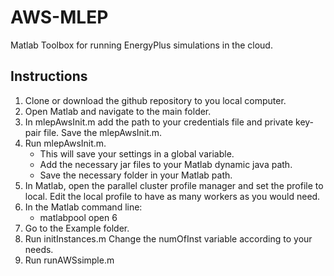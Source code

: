 AWS-MLEP
========

Matlab Toolbox for running EnergyPlus simulations in the cloud. 

Instructions
------------

1. Clone or download the github repository to you local computer. 
2. Open Matlab and navigate to the main folder. 
3. In mlepAwsInit.m add the path to your credentials file and private key-pair file. Save the mlepAwsInit.m.
4. Run mlepAwsInit.m. 
    - This will save your settings in a global variable.
    - Add the necessary jar files to your Matlab dynamic java path. 
    - Save the necessary folder in your Matlab path. 
5. In Matlab, open the parallel cluster profile manager and set the profile to local. Edit the local profile to have as many workers as you would need. 
6. In the Matlab command line:
    - matlabpool open 6
7. Go to the Example folder. 
8. Run initInstances.m Change the numOfInst variable according to your needs. 
9. Run runAWSsimple.m 



